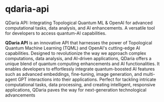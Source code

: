 # qdaria-api
QDaria API: Integrating Topological Quantum ML &amp; OpenAI for advanced computational tasks, data analysis, and AI enhancements. A versatile tool for developers to access quantum-AI capabilities.

**QDaria API** is an innovative API that harnesses the power of Topological Quantum Machine Learning (TQML) and OpenAI's cutting-edge AI capabilities. Designed to revolutionize the way we approach complex computations, data analysis, and AI-driven applications, QDaria offers a unique blend of quantum computing enhancements and AI functionalities. It enables developers to effortlessly integrate quantum-boosted AI features such as advanced embeddings, fine-tuning, image generation, and multi-agent GPT interactions into their applications. Perfect for tackling intricate computational tasks, data processing, and creating intelligent, responsive applications, QDaria paves the way for next-generation technological advancements
